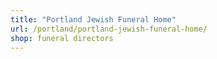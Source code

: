 ```yaml
---
title: "Portland Jewish Funeral Home"
url: /portland/portland-jewish-funeral-home/
shop: funeral directors
---
```

